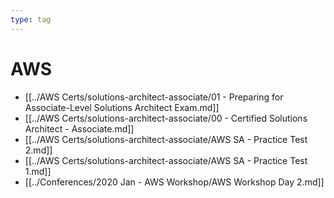 ```yaml
---
type: tag
---
```

# AWS

- [[../AWS Certs/solutions-architect-associate/01 - Preparing for Associate-Level Solutions Architect Exam.md]]
- [[../AWS Certs/solutions-architect-associate/00 - Certified Solutions Architect - Associate.md]]
- [[../AWS Certs/solutions-architect-associate/AWS SA - Practice Test 2.md]]
- [[../AWS Certs/solutions-architect-associate/AWS SA - Practice Test 1.md]]
- [[../Conferences/2020 Jan - AWS Workshop/AWS Workshop Day 2.md]]
